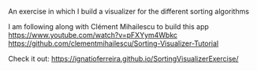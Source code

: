 An exercise in which I build a visualizer for the different sorting algorithms

I am following along with Clément Mihailescu to build this app
https://www.youtube.com/watch?v=pFXYym4Wbkc
https://github.com/clementmihailescu/Sorting-Visualizer-Tutorial

Check it out: https://ignatioferreira.github.io/SortingVisualizerExercise/
